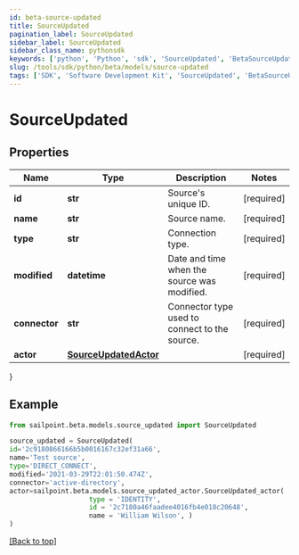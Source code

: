 ```yaml
---
id: beta-source-updated
title: SourceUpdated
pagination_label: SourceUpdated
sidebar_label: SourceUpdated
sidebar_class_name: pythonsdk
keywords: ['python', 'Python', 'sdk', 'SourceUpdated', 'BetaSourceUpdated']
slug: /tools/sdk/python/beta/models/source-updated
tags: ['SDK', 'Software Development Kit', 'SourceUpdated', 'BetaSourceUpdated']
---
```


# SourceUpdated

## Properties

| Name | Type | Description | Notes |
| --- | --- | --- | --- |
| **id** | **str** | Source's unique ID. | [required] |
| **name** | **str** | Source name. | [required] |
| **type** | **str** | Connection type. | [required] |
| **modified** | **datetime** | Date and time when the source was modified. | [required] |
| **connector** | **str** | Connector type used to connect to the source. | [required] |
| **actor** | [**SourceUpdatedActor**](source-updated-actor) |  | [required] |

}

## Example

```python
from sailpoint.beta.models.source_updated import SourceUpdated

source_updated = SourceUpdated(
id='2c9180866166b5b0016167c32ef31a66',
name='Test source',
type='DIRECT_CONNECT',
modified='2021-03-29T22:01:50.474Z',
connector='active-directory',
actor=sailpoint.beta.models.source_updated_actor.SourceUpdated_actor(
                    type = 'IDENTITY',
                    id = '2c7180a46faadee4016fb4e018c20648',
                    name = 'William Wilson', )
)

```

[[Back to top]](#)
